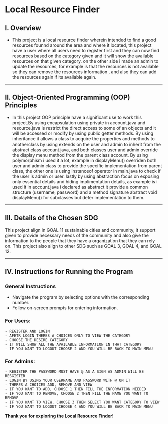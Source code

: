# Local Resource Finder

## I. Overview

- This project is a local resource finder wherein intended to find a good resources founnd around the area and where it located, this project have a user where all users need to register first and they can now find resources based on the category given and it will show the available resources on that given category. on the other side i made an admin to update the resources, for example is that the resources is not available so they can remove the resources information , and also they can add the resources again if its available again.

---

## II. Object-Oriented Programming (OOP) Principles

- In this project OOP principle have a significant use to work this project.By using encapsulation using private in account.java and resource.java is restrict the direct access to some of an objects and it will be accessed or modify by using public getter methods. By using inheritance it allows a class to acquire the properties and methods to anotherclass by using extends on the user and admin to inherit from the abstract class account.java, and both classes user and admin override the display menu method from the parent class account. By using polymorphism i used it a lot, example in displayMenu() overriden both user and admin class to provide the specific implementation from parent class, the other one is using instanceof operator in main.java to check if the user is admin or user. lastly by using abstraction focus on exposing only essential details and hiding implimentation details, as example is i used it in account.java i declared as abstract it provide a common structure (username, password) and a method signature abstract void displayMenu() for subclasses but defer implementation to them.
  
---

## III. Details of the Chosen SDG

This project align in GOAL 11 sustainable cities and community, it support given to provide necessary needs of the community and also give the information to the people that they have a organization that they can rely on. This project also align to other SDG such as GOAL 3, GOAL 4, and GOAL 12.

---

## IV. Instructions for Running the Program

### General Instructions
- Navigate the program by selecting options with the corresponding number.
- Follow on-screen prompts for entering information.

### **For Users:**

    - REGISTER AND LOGIN
    - AFETR LOGIN THERES A CHOICES ONLY TO VIEW THE CATEGORY
    - CHOOSE THE DESIRE CATEGORY
    - IT WILL SHOW ALL THE AVAILABLE INFORMATION IN THAT CATEGORY
    - IF YOU WANT TO LOGOUT CHOOSE 2 AND YOU WILL BE BACK TO MAIN MENU

### **For Admins:**

    - REGISTER THE PASSWORD MUST HAVE @ AS A SIGN AS ADMIN WILL BE RESGISTER
    - LOGIN BY USING YOUR USERNAME AND PASSWORD WITH @ ON IT
    - THERES A CHOICES ADD, REMOVE AND VIEW 
    - IF YOU WANT TO ADD, CHOOSE 1 THEN FILL THE INFORMATION NEEDED
    - IF YOU WANT TO REMOVE, CHOOSE 2 THEN FILL THE NAME YOU WANT TO REMOVE
    - IF YOU WANT TO VIEW, CHOOSE 3 THEN SELECT YOU WANT CATEGORY TO VIEW
    - IF YOU WANT TO LOGOUT CHOOSE 4 AND YOU WILL BE BACK TO MAIN MENU


**Thank you for exploring the Local Resource Finder!**
